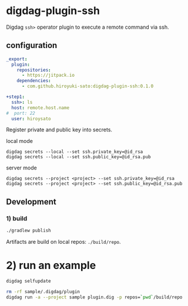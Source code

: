 # digdag-plugin-ssh

Digdag `ssh>` operator plugin to execute a remote command via ssh.

## configuration

```yaml
_export:
  plugin:
    repositories:
      - https://jitpack.io
    dependencies:
      - com.github.hiroyuki-sato:digdag-plugin-ssh:0.1.0

+step1:
  ssh>: ls
  host: remote.host.name
#  port: 22
  user: hiroysato
```

Register private and public key into secrets.

local mode 

```
digdag secrets --local --set ssh.private_key=@id_rsa
digdag secrets --local --set ssh.public_key=@id_rsa.pub
```

server mode 

```
digdag secrets --project <project> --set ssh.private_key=@id_rsa
digdag secrets --project <project> --set ssh.public_key=@id_rsa.pub
```


## Development

### 1) build

```sh
./gradlew publish
```

Artifacts are build on local repos: `./build/repo`.

# 2) run an example

```sh
digdag selfupdate

rm -rf sample/.digdag/plugin 
digdag run -a --project sample plugin.dig -p repos=`pwd`/build/repo
```
